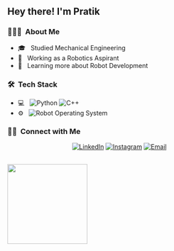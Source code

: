 <h2> Hey there! I'm Pratik</h2>

<h3> 👨🏻‍💻 &nbsp;About Me </h3>

- 🎓 &nbsp; Studied Mechanical Engineering 
- 💼 &nbsp; Working as a Robotics Aspirant
- 🌱 &nbsp; Learning more about Robot Development

<h3> 🛠 &nbsp;Tech Stack</h3>

- 💻 &nbsp;
  ![Python](https://img.shields.io/badge/-Python-333333?style=flat&logo=python)
  ![C++](https://img.shields.io/badge/-C++-333333?style=flat&logo=C%2B%2B&logoColor=00599C)
- ⚙️ &nbsp;
  ![Robot Operating System](https://img.shields.io/badge/-Git-333333?style=flat&logo=git)


<h3> 🤝🏻 &nbsp;Connect with Me </h3>

<p align="center">
<a href="https://www.linkedin.com/in/pratikhrohane/"><img alt="LinkedIn" src="https://img.shields.io/badge/LinkedIn-Pratik%20Haribhau%20Rohane-blue?style=flat-square&logo=linkedin"></a>
<a href="https://www.instagram.com/mr__robbie__/"><img alt="Instagram" src="https://img.shields.io/badge/Instagram-mr__robbie__-blue?style=flat-square&logo=instagram"></a>
<a href="rohanepratik@gmail.com"><img alt="Email" src="https://img.shields.io/badge/Email-rohanepratik@gmail.com-blue?style=flat-square&logo=gmail"></a>
</p>

<br/>

<a href="https://github.com/pratikhrohane">
  <img height="180em" src="https://github-readme-stats.vercel.app/api/top-langs/?username=pratikhrohane&theme=buefy&layout=compact" />
</a>

<br/>

